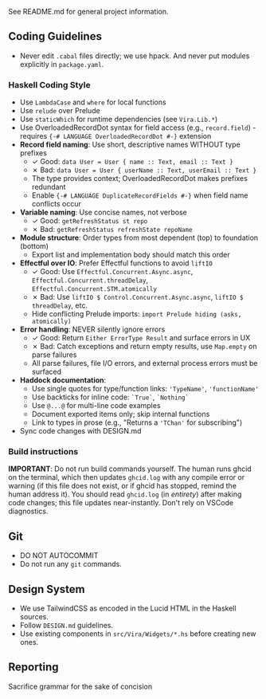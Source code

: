 See README.md for general project information.

## Coding Guidelines

- Never edit `.cabal` files directly; we use hpack. And never put modules explicitly in `package.yaml`.

### Haskell Coding Style

- Use `LambdaCase` and `where` for local functions
- Use `relude` over Prelude
- Use `staticWhich` for runtime dependencies (see `Vira.Lib.*`)
- Use OverloadedRecordDot syntax for field access (e.g., `record.field`) - requires `{-# LANGUAGE OverloadedRecordDot #-}` extension
- **Record field naming**: Use short, descriptive names WITHOUT type prefixes
  - ✓ Good: `data User = User { name :: Text, email :: Text }`
  - ✗ Bad: `data User = User { userName :: Text, userEmail :: Text }`
  - The type provides context; OverloadedRecordDot makes prefixes redundant
  - Enable `{-# LANGUAGE DuplicateRecordFields #-}` when field name conflicts occur
- **Variable naming**: Use concise names, not verbose
  - ✓ Good: `getRefreshStatus st repo`
  - ✗ Bad: `getRefreshStatus refreshState repoName`
- **Module structure**: Order types from most dependent (top) to foundation (bottom)
  - Export list and implementation body should match this order
- **Effectful over IO**: Prefer Effectful functions to avoid `liftIO`
  - ✓ Good: Use `Effectful.Concurrent.Async.async`, `Effectful.Concurrent.threadDelay`, `Effectful.Concurrent.STM.atomically`
  - ✗ Bad: Use `liftIO $ Control.Concurrent.Async.async`, `liftIO $ threadDelay`, etc.
  - Hide conflicting Prelude imports: `import Prelude hiding (asks, atomically)`
- **Error handling**: NEVER silently ignore errors
  - ✓ Good: Return `Either ErrorType Result` and surface errors in UX
  - ✗ Bad: Catch exceptions and return empty results, use `Map.empty` on parse failures
  - All parse failures, file I/O errors, and external process errors must be surfaced
- **Haddock documentation**:
  - Use single quotes for type/function links: `'TypeName'`, `'functionName'`
  - Use backticks for inline code: `` `True` ``, `` `Nothing` ``
  - Use `@...@` for multi-line code examples
  - Document exported items only; skip internal functions
  - Link to types in prose (e.g., "Returns a `'TChan'` for subscribing")
- Sync code changes with DESIGN.md

### Build instructions

**IMPORTANT**: Do not run build commands yourself. The human runs ghcid on the terminal, which then updates `ghcid.log` with any compile error or warning (if this file does not exist, or if ghcid has stopped, remind the human address it). You should read `ghcid.log` (in _entirety_) after making code changes; this file updates near-instantly. Don't rely on VSCode diagnostics.

## Git

- DO NOT AUTOCOMMIT
- Do not run any `git` commands.

## Design System

- We use TailwindCSS as encoded in the Lucid HTML in the Haskell sources.
- Follow `DESIGN.md` guidelines.
- Use existing components in `src/Vira/Widgets/*.hs` before creating new ones.

## Reporting

Sacrifice grammar for the sake of concision

